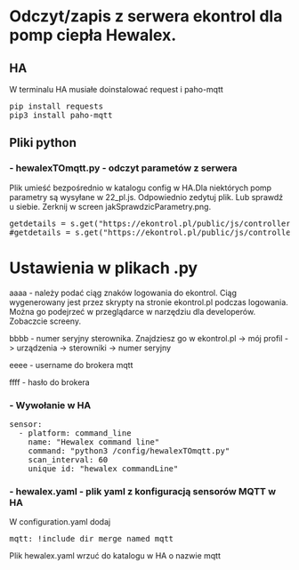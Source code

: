 # Odczyt/zapis z serwera ekontrol dla pomp ciepła Hewalex.

<h2> HA </h2>

W terminalu HA musiałe doinstalować request i paho-mqtt

<pre>
pip install requests
pip3 install paho-mqtt
</pre>


<h2> Pliki python</h2>



<h3> - hewalexTOmqtt.py - odczyt parametów z serwera</h3>

Plik umieść bezpośrednio w katalogu config w HA.Dla niektórych pomp parametry są wysyłane w 22_pl.js. Odpowiednio zedytuj plik. Lub sprawdź u siebie. Zerknij w screen jakSprawdzicParametry.png.

<pre>getdetails = s.get("https://ekontrol.pl/public/js/controllers_map/26_pl.js")
#getdetails = s.get("https://ekontrol.pl/public/js/controllers_map/22_pl.js")</pre>



# Ustawienia w plikach .py

aaaa - należy podać ciąg znaków logowania do ekontrol. Ciąg wygenerowany jest przez skrypty na stronie ekontrol.pl podczas logowania. Można go podejrzeć w przeglądarce w narzędziu dla developerów. Zobaczcie screeny.

bbbb - numer seryjny sterownika. Znajdziesz go w ekontrol.pl -> mój profil -> urządzenia -> sterowniki -> numer seryjny

eeee - username do brokera mqtt

ffff - hasło do brokera

<h3> - Wywołanie w HA </h3>

<pre>
sensor:
  - platform: command_line
    name: "Hewalex command line"
    command: "python3 /config/hewalexTOmqtt.py"
    scan_interval: 60
    unique_id: "hewalex_commandLine"
</pre>

<h3> - hewalex.yaml - plik yaml z konfiguracją sensorów MQTT w HA</h3>

W configuration.yaml dodaj 
<pre>mqtt: !include_dir_merge_named mqtt</pre>

Plik hewalex.yaml wrzuć do katalogu w HA o nazwie mqtt

